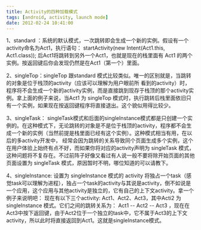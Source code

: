 ```yaml
---
title: Activity的四种加载模式
tags: [android, activity, launch mode]
date: 2012-02-24 10:41:00
---
```


1、standard ：系统的默认模式，一次跳转即会生成一个新的实例。假设有一个activity命名为Act1，执行语句：
 startActivity(new Intent(Act1.this, Act1.class));
后Act1将跳转到另外一个Act1，也就是现在的栈里面有 Act1 的两个实例。按返回键后你会发现仍然是在Act1（第一个）里面。

2、singleTop：singleTop 跟standard 模式比较类似。唯一的区别就是，当跳转的对象是位于栈顶的activity（应该可以理解为用户眼前所 看到的activity）时，程序将不会生成一个新的activity实例，而是直接跳到现存于栈顶的那个activity实例。拿上面的例子来说，当Act1 为 singleTop 模式时，执行跳转后栈里面依旧只有一个实例，如果现在按返回键程序将直接退出。这个貌似用得比较少。

3、singleTask： singleTask模式和后面的singleInstance模式都是只创建一个实例的。在这种模式下，无论跳转的对象是不是位于栈顶的activity，程序都不会生成一个新的实例（当然前提是栈里面已经有这个实例）。这种模式相当有用，在以后的多activity开发中， 经常会因为跳转的关系导致同个页面生成多个实例，这个在用户体验上始终有点不好，而如果你将对应的activity声明为 singleTask 模式，这种问题将不复存在。不过前阵子好像又看过有人说一般不要将除开始页面的其他页面设置为 singleTask 模式，原因暂时不明，哪位知道的可以请教下。

4、singleInstance: 设置为 singleInstance 模式的 activity 将独占一个task（感觉task可以理解为进程），独占一个task的activity与其说是activity，倒不如说是一个应用，这个应用与其他activity是独立的，它有自己的上下文activity。拿一个例子来说明吧：
现在有以下三个activity: Act1、Act2、Act3，其中Acti2 为 singleInstance 模式。它们之间的跳转关系为： Act1 -- Act2 -- Act3 ，现在在Act3中按下返回键，由于Act2位于一个独立的task中，它不属于Act3的上下文activity，所以此时将直接返回到Act1。这就是singleInstance模式。

